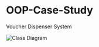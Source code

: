 # OOP-Case-Study
Voucher Dispenser System

![Class Diagram](https://github.com/syamilu/OOP-Case-Study/assets/87419073/2b56b0d6-fa69-4bbf-87b9-d6645a7b3606)
